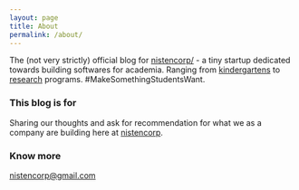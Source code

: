 ```yaml
---
layout: page
title: About
permalink: /about/
---
```


The (not very strictly) official blog for [nistencorp/](http://nistencorp.com/) - a tiny startup dedicated towards building softwares for academia. Ranging from [kindergartens](https://en.wikipedia.org/wiki/Kindergarten) to [research](https://en.wikipedia.org/wiki/Doctor_of_Philosophy) programs. #MakeSomethingStudentsWant.

### This blog is for

Sharing our thoughts and ask for recommendation for what we as a company are building here at [nistencorp](http://nistencorp.com/).

### Know more

[nistencorp@gmail.com](mailto:nistencorp@gmail.com)

